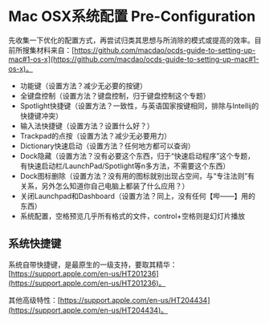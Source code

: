 # Mac OSX系统配置 Pre-Configuration

先收集一下优化的配置方式，再尝试归类其思想与所消除的模式或提高的效率。目前所搜集材料来自：[https://github.com/macdao/ocds-guide-to-setting-up-mac#1-os-x](https://github.com/macdao/ocds-guide-to-setting-up-mac#1-os-x)。
* 功能键（设置方法？减少无必要的按键）
* 全键盘控制（设置方法？键盘控制，归于键盘控制这个专题）
* Spotlight快捷键（设置方法？一致性，与英语国家按键相同，排除与Intellij的快捷键冲突）
* 输入法快捷键（设置方法？设置什么好？）
* Trackpad的点按（设置方法？减少无必要用力）
* Dictionary快速启动（设置方法？任何地方都可以查询）
* Dock隐藏（设置方法？没有必要这个东西，归于“快速启动程序”这个专题，有快速启动栏/LaunchPad/Spotlight等n多方法，不需要这个东西）
* Dock图标删除（设置方法？没有用的图标就别出现占空间，与“专注法则”有关系，另外怎么知道你自己电脑上都装了什么应用？）
* 关闭Launchpad和Dashboard（设置方法？同上，没有任何【哔——】用的东西）
* 系统配置，空格预览几乎所有格式的文件，control+空格则是幻灯片播放


## 系统快捷键
系统自带快捷键，是最原生的一级支持，要取其精华：[https://support.apple.com/en-us/HT201236](https://support.apple.com/en-us/HT201236)。

其他高级特性：[https://support.apple.com/en-us/HT204434](https://support.apple.com/en-us/HT204434)。


